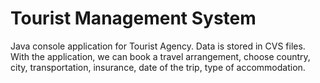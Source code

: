 # Tourist Management System

Java console application for Tourist Agency.  Data is stored in CVS files. With the application,
we can book a travel arrangement, choose country, city, transportation, insurance, date of the
trip, type of accommodation.
